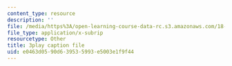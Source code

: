 ```yaml
---
content_type: resource
description: ''
file: /media/https%3A/open-learning-course-data-rc.s3.amazonaws.com/18-404j-theory-of-computation-fall-2020/e0463d0590d639535993e5003e1f9f44_iZPzBHGDsWI.srt
file_type: application/x-subrip
resourcetype: Other
title: 3play caption file
uid: e0463d05-90d6-3953-5993-e5003e1f9f44
---
```

